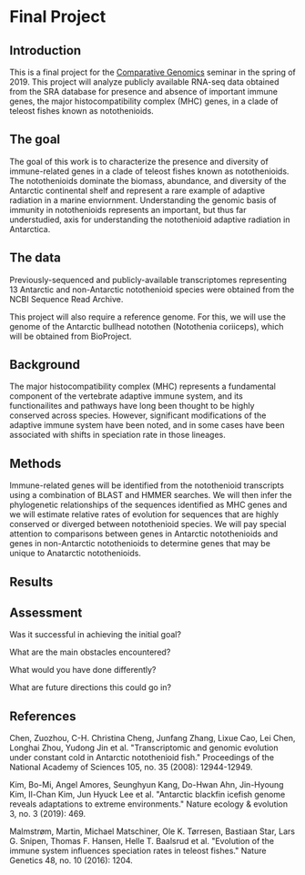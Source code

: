 # Final Project

## Introduction

This is a final project for the [Comparative Genomics](https://github.com/Yale-EEB723/syllabus) seminar in the spring of 2019. This project will analyze publicly available RNA-seq data obtained from the SRA database for presence and absence of important immune genes, the major histocompatibility complex (MHC) genes, in a clade of teleost fishes known as notothenioids.  

## The goal

The goal of this work is to characterize the presence and diversity of immune-related genes in a clade of teleost fishes known as notothenioids. The notothenioids dominate the biomass, abundance, and diversity of the Antarctic continental shelf and represent a rare example of adaptive radiation in a marine enviornment. Understanding the genomic basis of immunity in notothenioids represents an important, but thus far understudied, axis for understanding the notothenioid adaptive radiation in Antarctica. 

## The data

Previously-sequenced and publicly-available transcriptomes representing 13 Antarctic and non-Antarctic notothenioid species were obtained from the NCBI Sequence Read Archive. 

This project will also require a reference genome. For this, we will use the genome of the Antarctic bullhead notothen (Notothenia coriiceps), which will be obtained from BioProject. 

## Background

The major histocompatibility complex (MHC) represents a fundamental component of the vertebrate adaptive immune system, and its functionailites and pathways have long been thought to be highly conserved across species. However, significant modifications of the adaptive immune system have been noted, and in some cases have been associated with shifts in speciation rate in those lineages. 


## Methods

Immune-related genes will be identified from the notothenioid transcripts using a combination of BLAST and HMMER searches. We will then infer the phylogenetic relationships of the sequences identified as MHC genes and we will estimate relative rates of evolution for sequences that are highly conserved or diverged between notothenioid species. We will pay special attention to comparisons between genes in Antarctic notothenioids and genes in non-Antarctic notothenioids to determine genes that may be unique to Anatarctic notothenioids. 

## Results


## Assessment

Was it successful in achieving the initial goal?

What are the main obstacles encountered?

What would you have done differently?

What are future directions this could go in?

## References

Chen, Zuozhou, C-H. Christina Cheng, Junfang Zhang, Lixue Cao, Lei Chen, Longhai Zhou, Yudong Jin et al. "Transcriptomic and genomic evolution under constant cold in Antarctic notothenioid fish." Proceedings of the National Academy of Sciences 105, no. 35 (2008): 12944-12949.

Kim, Bo-Mi, Angel Amores, Seunghyun Kang, Do-Hwan Ahn, Jin-Hyoung Kim, Il-Chan Kim, Jun Hyuck Lee et al. "Antarctic blackfin icefish genome reveals adaptations to extreme environments." Nature ecology & evolution 3, no. 3 (2019): 469.

Malmstrøm, Martin, Michael Matschiner, Ole K. Tørresen, Bastiaan Star, Lars G. Snipen, Thomas F. Hansen, Helle T. Baalsrud et al. "Evolution of the immune system influences speciation rates in teleost fishes." Nature Genetics 48, no. 10 (2016): 1204.